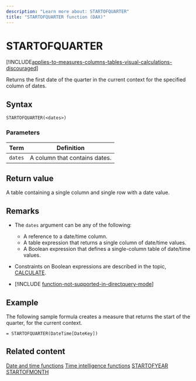 ```yaml
---
description: "Learn more about: STARTOFQUARTER"
title: "STARTOFQUARTER function (DAX)"
---
```

# STARTOFQUARTER

[!INCLUDE[applies-to-measures-columns-tables-visual-calculations-discouraged](includes/applies-to-measures-columns-tables-visual-calculations-discouraged.md)]

Returns the first date of the quarter in the current context for the specified column of dates.

## Syntax

```dax
STARTOFQUARTER(<dates>)
```

### Parameters

|Term|Definition|
|--------|--------------|
|`dates`|A column that contains dates.|

## Return value

A table containing a single column and single row with a date value.

## Remarks

- The `dates` argument can be any of the following:
  - A reference to a date/time column.
  - A table expression that returns a single column of date/time values.
  - A Boolean expression that defines a single-column table of date/time values.

- Constraints on Boolean expressions are described in the topic, [CALCULATE](calculate-function-dax.md).

- [!INCLUDE [function-not-supported-in-directquery-mode](includes/function-not-supported-in-directquery-mode.md)]

## Example

The following sample formula creates a measure that returns the start of the quarter, for the current context.

```dax
= STARTOFQUARTER(DateTime[DateKey])
```

## Related content
[Date and time functions](date-and-time-functions-dax.md)
[Time intelligence functions](time-intelligence-functions-dax.md)
[STARTOFYEAR](startofyear-function-dax.md)
[STARTOFMONTH](startofmonth-function-dax.md)
